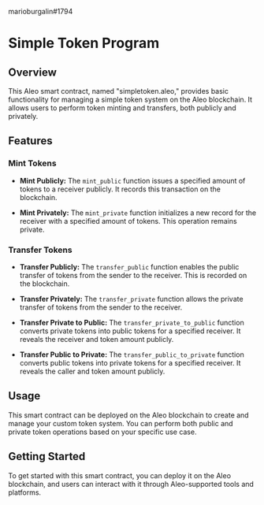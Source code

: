 marioburgalin#1794

# Simple Token Program

## Overview

This Aleo smart contract, named "simpletoken.aleo," provides basic functionality for managing a simple token system on the Aleo blockchain. It allows users to perform token minting and transfers, both publicly and privately.

## Features

### Mint Tokens

- **Mint Publicly:** The `mint_public` function issues a specified amount of tokens to a receiver publicly. It records this transaction on the blockchain.

- **Mint Privately:** The `mint_private` function initializes a new record for the receiver with a specified amount of tokens. This operation remains private.

### Transfer Tokens

- **Transfer Publicly:** The `transfer_public` function enables the public transfer of tokens from the sender to the receiver. This is recorded on the blockchain.

- **Transfer Privately:** The `transfer_private` function allows the private transfer of tokens from the sender to the receiver.

- **Transfer Private to Public:** The `transfer_private_to_public` function converts private tokens into public tokens for a specified receiver. It reveals the receiver and token amount publicly.

- **Transfer Public to Private:** The `transfer_public_to_private` function converts public tokens into private tokens for a specified receiver. It reveals the caller and token amount publicly.

## Usage

This smart contract can be deployed on the Aleo blockchain to create and manage your custom token system. You can perform both public and private token operations based on your specific use case.

## Getting Started

To get started with this smart contract, you can deploy it on the Aleo blockchain, and users can interact with it through Aleo-supported tools and platforms.
